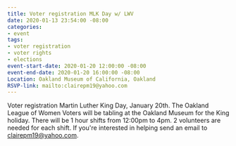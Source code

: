```yaml
---
title: Voter registration MLK Day w/ LWV
date: 2020-01-13 23:54:00 -08:00
categories:
- event
tags:
- voter registration
- voter rights
- elections
event-start-date: 2020-01-20 12:00:00 -08:00
event-end-date: 2020-01-20 16:00:00 -08:00
Location: Oakland Museum of California, Oakland
RSVP-link: mailto:clairepm19@yahoo.com
---
```


Voter registration Martin Luther King Day, January 20th. The Oakland League of Women Voters will be tabling at the Oakland Museum for the King holiday. There will be 1 hour shifts from 12:00pm to 4pm. 2 volunteers are needed for each shift. If you're interested in helping send an email to clairepm19@yahoo.com.